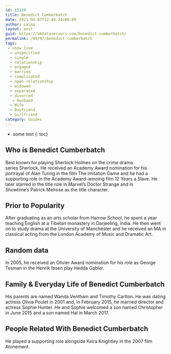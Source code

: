 ```yaml
---
id: 13129
title: Benedict Cumberbatch
date: 2021-04-07T12:49:24+00:00
author: Laima
layout: post
guid: https://ukdataservers.com/benedict-cumberbatch/
permalink: /04/07/benedict-cumberbatch
tags:
 - show love
  - unspecified
  - single
  - relationship
  - engaged
  - married
  - complicated
  - open relationship
  - widowed
  - separated
  - divorced
   - Husband
  - Wife
  - Boyfriend
  - Girlfriend
category: Guides
---
```


* some text
{: toc}


## Who is Benedict Cumberbatch
                  
                  
                  
Best known for playing Sherlock Holmes on the crime drama series Sherlock. He received an Academy Award nomination for his portrayal of Alan Turing in the film The Imitation Game and he had a supporting role in the Academy Award-winning film 12 Years a Slave. He later starred in the title role in Marvel&#8217;s Doctor Strange and in Showtime&#8217;s Patrick Melrose as the title character.
                  
              
            
              
            
                
                
                
## Prior to Popularity
                  
                  
                  
After graduating as an arts scholar from Harrow School, he spent a year teaching English at a Tibetan monastery in Darjeeling, India. He then went on to study drama at the University of Manchester and he received an MA in classical acting from the London Academy of Music and Dramatic Art.
                  
              
            
              
            
                
                
                
## Random data
                  
                  
                  
In 2005, he received an Olivier Award nomination for his role as George Tesman in the Henrik Ibsen play Hedda Gabler. 
                  
              
            
              
            
                
                
                
## Family & Everyday Life of Benedict Cumberbatch
                  
                  
                  
His parents are named Wanda Ventham and Timothy Carlton. He was dating actress Olivia Poulet in 2001 and, in February 2015, he married director and actress Sophie Hunter. He and Sophie welcomed a son named Christopher in June 2015 and a son named Hal in March 2017. 
                  
              
            
              
            
                
                
                
## People Related With Benedict Cumberbatch
                  
                  
                  
He played a supporting role alongside Keira Knightley in the 2007 film Atonement.
                  
              
            
              
            
                
              
            
              
              
            
            
              
            
          
          
          